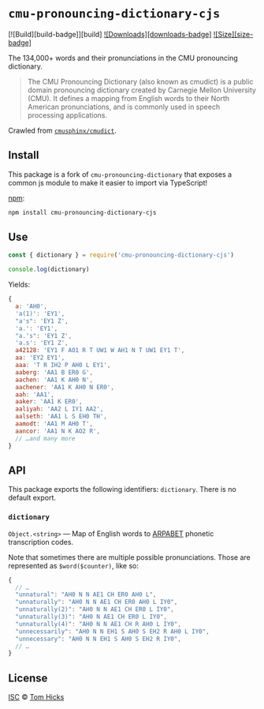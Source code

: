 # `cmu-pronouncing-dictionary-cjs`

[![Build][build-badge]][build]
[![Downloads][downloads-badge]][downloads]
[![Size][size-badge]][size]

The 134,000+ words and their pronunciations in the CMU pronouncing dictionary.

> The CMU Pronouncing Dictionary (also known as cmudict) is a public domain
> pronouncing dictionary created by Carnegie Mellon University (CMU).
> It defines a mapping from English words to their North American
> pronunciations, and is commonly used in speech processing applications.

Crawled from [`cmusphinx/cmudict`][cmudict].

## Install

This package is a fork of `cmu-pronouncing-dictionary` that exposes a common js module to make it
easier to import via TypeScript!

[npm][]:

```sh
npm install cmu-pronouncing-dictionary-cjs
```

## Use

```js
const { dictionary } = require('cmu-pronouncing-dictionary-cjs')

console.log(dictionary)
```

Yields:

```js
{
  a: 'AH0',
  'a(1)': 'EY1',
  "a's": 'EY1 Z',
  'a.': 'EY1',
  "a.'s": 'EY1 Z',
  'a.s': 'EY1 Z',
  a42128: 'EY1 F AO1 R T UW1 W AH1 N T UW1 EY1 T',
  aa: 'EY2 EY1',
  aaa: 'T R IH2 P AH0 L EY1',
  aaberg: 'AA1 B ER0 G',
  aachen: 'AA1 K AH0 N',
  aachener: 'AA1 K AH0 N ER0',
  aah: 'AA1',
  aaker: 'AA1 K ER0',
  aaliyah: 'AA2 L IY1 AA2',
  aalseth: 'AA1 L S EH0 TH',
  aamodt: 'AA1 M AH0 T',
  aancor: 'AA1 N K AO2 R',
  // …and many more
}
```

## API

This package exports the following identifiers: `dictionary`.
There is no default export.

### `dictionary`

`Object.<string>` — Map of English words to [ARPABET][] phonetic transcription
codes.

Note that sometimes there are multiple possible pronunciations.
Those are represented as `$word($counter)`, like so:

```js
{
  // …
  "unnatural": "AH0 N N AE1 CH ER0 AH0 L",
  "unnaturally": "AH0 N N AE1 CH ER0 AH0 L IY0",
  "unnaturally(2)": "AH0 N N AE1 CH ER0 L IY0",
  "unnaturally(3)": "AH0 N AE1 CH ER0 L IY0",
  "unnaturally(4)": "AH0 N N AE1 CH R AH0 L IY0",
  "unnecessarily": "AH0 N N EH1 S AH0 S EH2 R AH0 L IY0",
  "unnecessary": "AH0 N N EH1 S AH0 S EH2 R IY0",
  // …
}
```

## License

[ISC][license] © [Tom Hicks][author]

<!-- Definition -->

[downloads]: https://www.npmjs.com/package/cmu-pronouncing-dictionary-cjs

[size]: https://bundlephobia.com/result?p=cmu-pronouncing-dictionary-cjs

[npm]: https://docs.npmjs.com/cli/install

[license]: license

[author]: http://zeke.sikelianos.com

[cmudict]: https://github.com/cmusphinx/cmudict

[arpabet]: https://en.wikipedia.org/wiki/ARPABET
